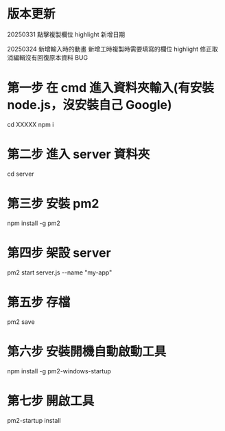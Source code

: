 # 版本更新

20250331
點擊複製欄位 highlight 新增日期

20250324
新增輸入時的動畫
新增工時複製時需要填寫的欄位 highlight
修正取消編輯沒有回復原本資料 BUG

# 第一步 在 cmd 進入資料夾輸入(有安裝 node.js，沒安裝自己 Google)

cd XXXXX
npm i

# 第二步 進入 server 資料夾

cd server

# 第三步 安裝 pm2

npm install -g pm2

# 第四步 架設 server

pm2 start server.js --name "my-app"

# 第五步 存檔

pm2 save

# 第六步 安裝開機自動啟動工具

npm install -g pm2-windows-startup

# 第七步 開啟工具

pm2-startup install
